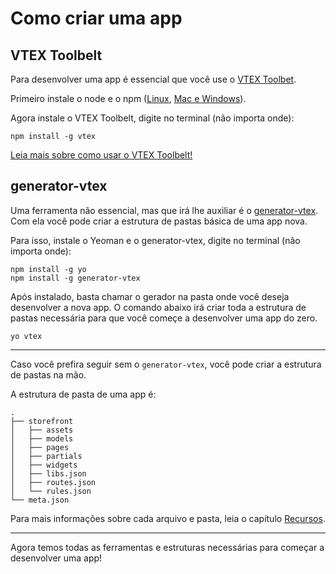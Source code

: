 # Como criar uma app

## VTEX Toolbelt
Para desenvolver uma app é essencial que você use o [VTEX Toolbet](https://github.com/vtex/toolbelt).

Primeiro instale o node e o npm ([Linux](https://gist.github.com/isaacs/579814), [Mac e Windows](https://nodejs.org/download/)).

Agora instale o VTEX Toolbelt, digite no terminal (não importa onde):
```
npm install -g vtex
```

[Leia mais sobre como usar o VTEX Toolbelt!](../referencias/toolbelt.html)

## generator-vtex
Uma ferramenta não essencial, mas que irá lhe auxiliar é o [generator-vtex](https://github.com/vtex/generator-vtex). Com ela você pode criar a estrutura de pastas básica de uma app nova.

Para isso, instale o Yeoman e o generator-vtex, digite no terminal (não importa onde):
```
npm install -g yo
npm install -g generator-vtex
```

Após instalado, basta chamar o gerador na pasta onde você deseja desenvolver a nova app. O comando abaixo irá criar toda a estrutura de pastas necessária para que você começe a desenvolver uma app do zero.
```
yo vtex
```


<hr/>


Caso você prefira seguir sem o `generator-vtex`, você pode criar a estrutura de pastas na mão.

A estrutura de pasta de uma app é:

```
.
├── storefront
│   ├── assets
│   ├── models
│   ├── pages
│   ├── partials
│   ├── widgets
│   ├── libs.json
│   ├── routes.json
│   └── rules.json
└── meta.json
```

Para mais informações sobre cada arquivo e pasta, leia o capítulo [Recursos](../../recursos/).

<hr/>

Agora temos todas as ferramentas e estruturas necessárias para começar a desenvolver uma app!
